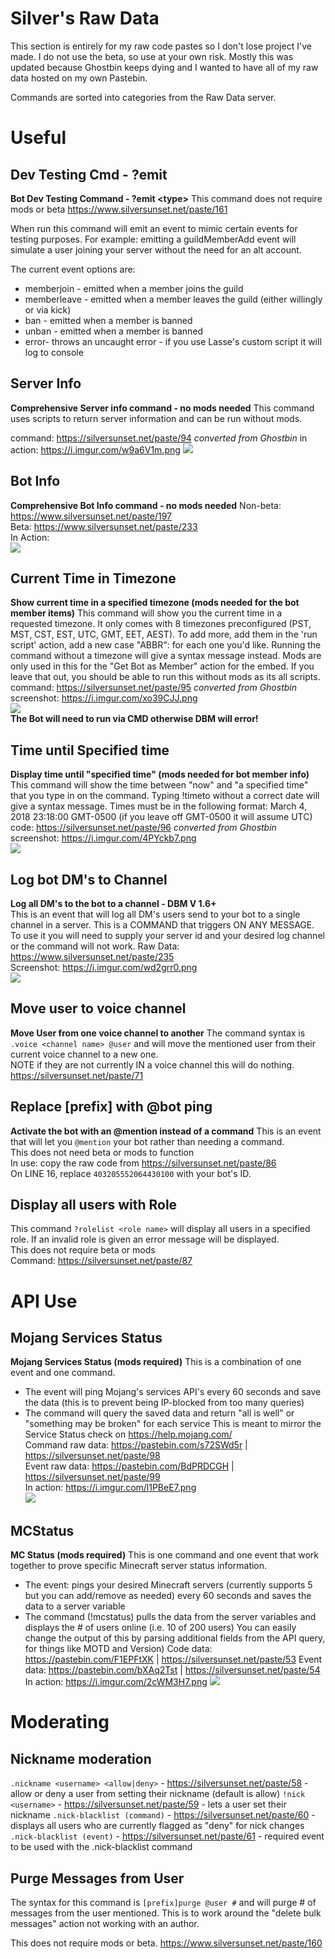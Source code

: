 # Silver's Raw Data

This section is entirely for my raw code pastes so I don't lose project I've made. I do not use the beta, so use at your own risk.
Mostly this was updated because Ghostbin keeps dying and I wanted to have all of my raw data hosted on my own Pastebin.

Commands are sorted into categories from the Raw Data server.

# Useful
## Dev Testing Cmd - ?emit
**Bot Dev Testing Command - ?emit &lt;type&gt;**
This command does not require mods or beta
https://www.silversunset.net/paste/161

When run this command will emit an event to mimic certain events for testing purposes. For example: emitting a guildMemberAdd event will simulate a user joining your server without the need for an alt account.  

The current event <type> options are:  
- memberjoin - emitted when a member joins the guild  
- memberleave - emitted when a member leaves the guild (either willingly or via kick)  
- ban - emitted when a member is banned  
- unban - emitted when a member is banned  
- error- throws an uncaught error - if you use Lasse's custom script it will log to console  

## Server Info
**Comprehensive Server info command - no mods needed**
This command uses scripts to return server information and can be run without mods.

command: https://silversunset.net/paste/94 *converted from Ghostbin*
in action: https://i.imgur.com/w9a6V1m.png
![](https://i.imgur.com/w9a6V1m.png)

## Bot Info
**Comprehensive Bot Info command - no mods needed**
Non-beta: https://www.silversunset.net/paste/197  
Beta: https://www.silversunset.net/paste/233  
In Action:  
![](https://i.imgur.com/yRPzpdr.png)  

## Current Time in Timezone
**Show current time in a specified timezone (mods needed for the bot member items)**
This command will show you the current time in a requested timezone. It only comes with 8 timezones preconfigured (PST, MST, CST, EST, UTC, GMT, EET, AEST).
To add more, add them in the 'run script' action, add a new case "ABBR": for each one you'd like.
Running the command without a timezone will give a syntax message instead.
Mods are only used in this for the "Get Bot as Member" action for the embed. If you leave that out, you should be able to run this without mods as its all scripts.  
command: https://silversunset.net/paste/95 *converted from Ghostbin*  
screenshot: https://i.imgur.com/xo39CJJ.png  
![](https://i.imgur.com/xo39CJJ.png)  
**The Bot will need to run via CMD otherwise DBM will error!**  

## Time until Specified time
**Display time until "specified time" (mods needed for bot member info)**
This command will show the time between "now" and "a specified time" that you type in on the command. Typing !timeto without a correct date will give a syntax message.
Times must be in the following format: March 4, 2018 23:18:00 GMT-0500 (if you leave off GMT-0500 it will assume UTC)  
code: https://silversunset.net/paste/96 *converted from Ghostbin*  
screenshot: https://i.imgur.com/4PYckb7.png  
![](https://i.imgur.com/4PYckb7.png)  

## Log bot DM's to Channel
**Log all DM's to the bot to a channel - DBM V 1.6+**  
This is an event that will log all DM's users send to your bot to a single channel in a server.
This is a COMMAND that triggers ON ANY MESSAGE. To use it you will need to supply your server id and your desired log channel or the command will not work. 
Raw Data: https://www.silversunset.net/paste/235    
Screenshot: https://i.imgur.com/wd2grr0.png  
![](https://media.discordapp.net/attachments/345696100151459854/747253636366598216/unknown.png)  

## Move user to voice channel
**Move User from one voice channel to another**
The command syntax is `.voice <channel name> @user` and will move the mentioned user from their current voice channel to a new one.  
NOTE if they are not currently IN a voice channel this will do nothing.  
https://silversunset.net/paste/71  

## Replace [prefix] with @bot ping
**Activate the bot with an @mention instead of a command**
This is an event that will let you `@mention` your bot rather than needing a command.  
This does not need beta or mods to function  
In use: copy the raw code from https://silversunset.net/paste/86  
On LINE 16, replace `403205552064430100` with your bot's ID.  

## Display all users with Role
This command `?rolelist <role name>` will display all users in a specified role. If an invalid role is given an error message will be displayed.  
This does not require beta or mods  
Command: https://silversunset.net/paste/87  

# API Use
## Mojang Services Status
**Mojang Services Status (mods required)**
This is a combination of one event and one command.
- The event will ping Mojang's services API's every 60 seconds and save the data (this is to prevent being IP-blocked from too many queries)  
- The command will query the saved data and return "all is well" or "something may be broken" for each service
This is meant to mirror the Service Status check on https://help.mojang.com/  
Command raw data: https://pastebin.com/s72SWd5r | https://silversunset.net/paste/98  
Event raw data: https://pastebin.com/BdPRDCGH | https://silversunset.net/paste/99  
In action: https://i.imgur.com/l1PBeE7.png  
![](https://i.imgur.com/l1PBeE7.png)  

## MCStatus
**MC Status  (mods required)**
This is one command and one event that work together to prove specific Minecraft server status information.
- The event: pings your desired Minecraft servers (currently supports 5 but you can add/remove as needed) every 60 seconds and saves the data to a server variable
- The command (!mcstatus) pulls the data from the server variables and displays the # of users online (i.e. 10 of 200 users)
You can easily change the output of this by parsing additional fields from the API query, for things like MOTD and Version)
Code data: https://pastebin.com/F1EPFtXK | https://silversunset.net/paste/53
Event data: https://pastebin.com/bXAq2Tst | https://silversunset.net/paste/54
In action: https://i.imgur.com/2cWM3H7.png
![](https://i.imgur.com/2cWM3H7.png)

# Moderating
## Nickname moderation
`.nickname <username> <allow|deny>` - https://silversunset.net/paste/58 - allow or deny a user from setting their nickname (default is allow)
`!nick <username>` - https://silversunset.net/paste/59  - lets a user set their nickname
`.nick-blacklist (command)` - https://silversunset.net/paste/60 - displays all users who are currently flagged as "deny" for nick changes
`.nick-blacklist (event)` - https://silversunset.net/paste/61 - required event to be used with the .nick-blacklist command

## Purge Messages from User
The syntax for this command is `[prefix]purge @user #` and will purge # of messages from the user mentioned. This is to work around the "delete bulk messages" action not working with an author.

This does not require mods or beta.
https://www.silversunset.net/paste/160

